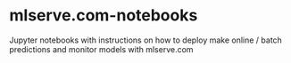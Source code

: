 # mlserve.com-notebooks
Jupyter notebooks with instructions on how to deploy make online / batch predictions and monitor models with mlserve.com
